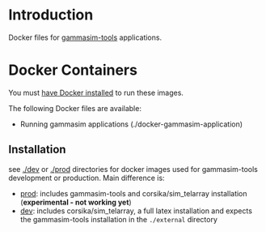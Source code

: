 # Introduction

Docker files for [gammasim-tools](https://github.com/gammasim/gammasim-tools) applications.

# Docker Containers

You must [have Docker installed](https://www.docker.com/community-edition#/download) to run these images.

The following Docker files are available:

- Running gammasim applications (./docker-gammasim-application)

## Installation

see [./dev](./dev) or [./prod](./prod) directories for docker images used for 
gammasim-tools development or production. Main difference is:
- [prod](prod/README.md): includes gammasim-tools and corsika/sim_telarray installation (**experimental - not working yet**)
- [dev](dev/README.md): includes corsika/sim_telarray, a full latex installation and expects the gammasim-tools installation in the `./external` directory

